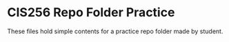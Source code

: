 # CIS256 Repo Folder Practice

These files hold simple contents for a practice repo folder made by student.
